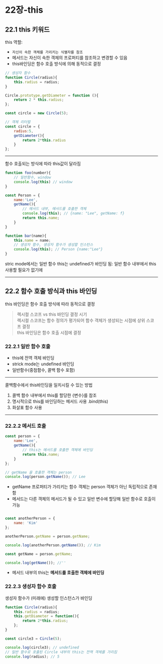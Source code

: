 # 22장-this

## 22.1 this 키워드
this 역할:
* ```자신이 속한 객체를 가리키는 식별자를 참조```
* 메서드는 자신이 속한 객체의 프로퍼티를 참조하고 변경할 수 있음
* this바인딩은 함수 호출 방식에 의해 동적으로 결정 
  
```javascript
// 생성자 함수
function Circle(radius){
    this.radius = radius;
}

Circle.prototype.getDiameter = function (){
    return 2 * this.radius;
};

const circle = new Circle(5);

// 객체 리터럴
const circle = {
    radius:5,
    getDiameter(){
        return 2*this.radius
    }
};
```
----

함수 호출되는 방식에 따라 this값이 달라짐
```javascript
function foo(number){
    // 일반함수, window
    console.log(this) // window
}

const Person = {
    name:'Lee',
    getName(){
        // 메서드 내부, 메서드를 호출한 객체
        console.log(this); // {name: "Lee", getName: f} 
        return this.name;
    }
}

function bar(name){
    this.name = name;
    // 생성자 함수, 생성자 함수가 생성할 인스턴스
    console.log(this); // Person {name:"Lee"}
}
```

stric mode에서는 일반 함수 this는 undefined가 바인딩 됨: 일반 함수 내부에서 this 사용할 필요가 없기에

----

## 22.2 함수 호출 방식과 this 바인딩 
this 바인딩은 함수 호출 방식에 따라 동적으로 결정

> 렉시컬 스코프 vs this 바인딩 결정 시기 <br/>
> 렉시컬 스코프는 함수 정의가 평가되어 함수 객체가 생성되는 시점에 상위 스코프 결정 <br/>
> this 바인딩은 함수 호출 시점에 결정

### 22.2.1 일반 함수 호출
* this에 전역 객체 바인딩
* strick mode는 undefined 바인딩
* 일반함수(중첨함수, 콜백 함수 포함)

---

콜백함수에서 this바인딩을 일치시킬 수 있는 방법
1. 콜백 함수 내부에서 this를 할당한 {변수}를 참조
2. 명시적으로 this를 바인딩하는 메서드 사용 .bind(this)
3. 화살표 함수 사용

---

### 22.2.2 메서드 호출

```javascript
const person = {
    name:'Lee',
    getName(){
        // this는 메서드를 호출한 객체에 바인딩
        return this.name;
    }
};

// getName 을 호출한 객체는 person
console.log(person.getName()); // Lee
```
* getName 프로퍼티가 가리키는 함수 객체는 person 객체가 아닌 독립적으로 존재함
* 메서드는 다른 객체의 메서드가 될 수 있고 일반 변수에 할당해 일반 함수로 호출이 가능

```javascript

const anotherPerson = {
    name: 'Kim'
};

anotherPerson.getName = person.getName;

console.log(anotherPerson.getName()); // Kim

const getName = person.getName;

console.log(getName()); //''

```
* 메서드 내부의 this는 **메서드를 호출한 객체에 바인딩**

### 22.2.3 생성자 함수 호출 
생성자 함수가 (미래에) 생성할 인스턴스가 바인딩

```javascript
function Circle(radius){
    this.radius = radius;
    this.getDiameter = function(){
        return 2*this.radius;
    };
}

const circle3 = Circle(5);

console.log(circle3); // undefined
// 일반 함수로 호출된 Circle 내부의 this는 전역 객체를 가리킴
console.log(radius); // 5
```